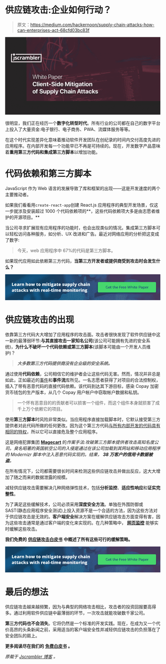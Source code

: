 # 供应链攻击:企业如何行动？

> 原文：<https://medium.com/hackernoon/supply-chain-attacks-how-can-enterprises-act-68cfd03bc83f>

[![](img/a1e3f57d8aa227e38e87b955073ca57e.png)](https://blog.jscrambler.com/supply-chain-attacks-how-can-enterprises-act-white-paper/?utm_source=medium.com&utm_medium=referral)

很明显，我们正在经历一个**数字化转型时代**。所有行业的公司都在自己的数字平台上投入了大量资金:电子银行、电子商务、PWA、流媒体服务等等。

在这个时代实现差异化意味着推动软件开发团队在创纪录的时间内交付高度先进的应用程序。在内部开发每一个功能早已不再是可持续的。现在，开发数字产品意味着**重用第三方代码和集成第三方脚本**以增加功能。

# 代码依赖和第三方脚本

JavaScript 作为 Web 语言的发展导致了库和框架的出现——这是开发速度的两个主要推动者。

如果我们看看用`create-react-app`创建 React.js 应用程序的典型开发场景，仅这一步就涉及安装超过 1000 个代码依赖项的**，这些代码依赖项大多是由志愿者维护的开源项目。**

当公司寻求扩展现有应用程序的功能时，也会出现类似的情况。集成第三方脚本可以轻松访问各种服务，如分析、UX 改进和广告。最近对网络应用的分析把这变成了数字:

> 今天，web 应用程序中 67%的代码是第三方脚本。

如果现代应用如此依赖第三方代码，**当第三方开发者或提供商受到攻击时会发生什么？**

[![](img/f5e96a03104c16e7aefd244186a63321.png)](https://jscrambler.com/webpage-integrity/white-paper-supply-chain-attacks?utm_source=medium.com&utm_medium=referral)

# 供应链攻击的出现

依靠第三方代码大大增加了应用程序的攻击面。攻击者很快发现了软件供应链中这一新的最薄弱环节:**与其直接攻击一家知名公司**(该公司可能拥有先进的安全系统)，**为什么不破坏一个代码依赖或第三方脚本**(该脚本可能由一个开发人员维护)？

> ***大多数第三方代码提供商没有企业级的安全系统。***

通过使用**代码依赖**，公司相信它的维护者会让这些代码无害。然而，情况并非总是如此，正如最近的[事件](https://www.zdnet.com/article/hacker-backdoors-popular-javascript-library-to-steal-bitcoin-funds/)和**事件流**库所见。一名志愿者获得了对项目的合法控制权，插入了带有恶意代码的直接代码依赖。该代码到达其下游目标，感染 Copay 加密货币钱包的生产版本，从几个 Copay 用户帐户中窃取帐户数据和私钥。

> 一个怀有恶意目的的贡献者可以损害一个组件，而这个组件本身就损害了成千上万个依赖它的项目。

使用**第三方脚本**时风险非常类似。当应用程序直接加载脚本时，它默认接受第三方提供者对此代码所做的任何更改。因为这个第三方代码[与所有内部开发的代码具有相同的特权](https://www.owasp.org/index.php/Top_10-2017_A9-Using_Components_with_Known_Vulnerabilities)，所以它可以直接危及整个应用程序。

这是网络犯罪集团 [**Magecart**](https://blog.jscrambler.com/magecart-2-architecture-of-a-what-if/?utm_source=medium.com&utm_medium=referral) 的*作案手法:攻破第三方脚本提供者攻击高知名度公司。臭名昭著的英国航空公司的入侵是通过在该公司加载到其网站和移动应用程序的 Modernizr 脚本中注入恶意代码实现的。结果， **38 万客户的信用卡数据被盗**。*

在所有情况下，公司都需要很长时间来检测这些供应链攻击并做出反应，这大大增加了随之而来的数据泄露的规模。

减轻供应链攻击需要解决几种网络弹性技术，包括**分析监控**、**适应性响应**和**证实完整性**。

为了满足这些缓解技术，公司必须采用**深度安全方法**。单独在外围防御或 SAST(静态应用程序安全测试)上投入资源不是一个合适的方法，因为这些方法对于供应链攻击是无效的。**客户端安全**解决方案在缓解供应链攻击方面变得有害，因为这些攻击通常是通过客户端的变化来实现的。在几种策略中， [**网页监控**](https://jscrambler.com/webpage-integrity?utm_source=medium.com&utm_medium=referral) 能够实时缓解这些攻击。

**我们免费的** [**供应链攻击白皮书**](https://jscrambler.com/webpage-integrity/white-paper-supply-chain-attacks?utm_source=medium.com&utm_medium=referral) **中概述了所有这些可行的缓解策略。**

[![](img/5dd3082b11e366f7604af59fd6854bd6.png)](https://jscrambler.com/webpage-integrity/white-paper-supply-chain-attacks?utm_source=medium.com&utm_medium=referral)

# 最后的想法

供应链攻击越来越频繁，因为与典型的网络攻击相比，攻击者的投资回报要高得多。通过利用软件供应链中最薄弱的环节，一次攻击就能攻破数千家公司。

**第三方代码也不会消失**。它将仍然是一个标准的开发实践。现在，在成为又一个代价高昂的头条新闻之前，采用适当的客户端安全性并减轻供应链攻击的负担落在了安全团队的肩上。

**更多阅读尽在我们的** [**免费白皮书**](https://jscrambler.com/webpage-integrity/white-paper-supply-chain-attacks?utm_source=medium.com&utm_medium=referral) **。**

*原载于* [*Jscrambler 博客*](https://blog.jscrambler.com/supply-chain-attacks-how-can-enterprises-act-white-paper/?utm_source=medium.com&utm_medium=referral) *。*
